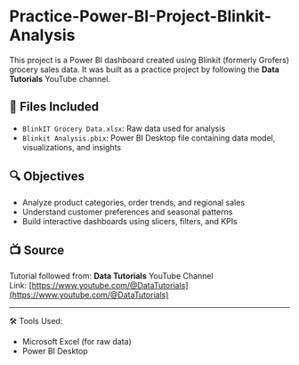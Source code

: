 # Practice-Power-BI-Project-Blinkit-Analysis
This project is a Power BI dashboard created using Blinkit (formerly Grofers) grocery sales data. It was built as a practice project by following the **Data Tutorials** YouTube channel.

## 📁 Files Included
- `BlinkIT Grocery Data.xlsx`: Raw data used for analysis
- `Blinkit Analysis.pbix`: Power BI Desktop file containing data model, visualizations, and insights

## 🔍 Objectives
- Analyze product categories, order trends, and regional sales
- Understand customer preferences and seasonal patterns
- Build interactive dashboards using slicers, filters, and KPIs

## 📺 Source
Tutorial followed from: **Data Tutorials** YouTube Channel  
Link: [https://www.youtube.com/@DataTutorials](https://www.youtube.com/@DataTutorials)

---

🛠️ Tools Used:
- Microsoft Excel (for raw data)
- Power BI Desktop

